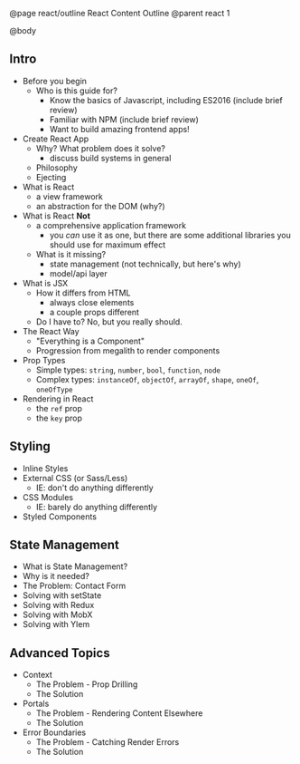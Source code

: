 @page react/outline React Content Outline
@parent react 1

@body

## Intro

* Before you begin
  * Who is this guide for?
    * Know the basics of Javascript, including ES2016 (include brief review)
    * Familiar with NPM (include brief review)
    * Want to build amazing frontend apps!
* Create React App
  * Why? What problem does it solve?
    * discuss build systems in general
  * Philosophy
  * Ejecting
* What is React
  * a view framework
  * an abstraction for the DOM (why?)
* What is React **Not**
  * a comprehensive application framework
    * you *can* use it as one, but there are some additional libraries you should use for maximum effect
  * What is it missing?
    * state management (not technically, but here's why)
    * model/api layer
* What is JSX
  * How it differs from HTML
    * always close elements
    * a couple props different
  * Do I have to? No, but you really should.
* The React Way
  * "Everything is a Component"
  * Progression from megalith to render components
* Prop Types
  * Simple types: `string`, `number`, `bool`, `function`, `node`
  * Complex types: `instanceOf`, `objectOf`, `arrayOf`, `shape`, `oneOf`, `oneOfType`
* Rendering in React
  * the `ref` prop
  * the `key` prop

## Styling

* Inline Styles
* External CSS (or Sass/Less)
  * IE: don't do anything differently
* CSS Modules
  * IE: barely do anything differently
* Styled Components

## State Management

* What is State Management?
* Why is it needed?
* The Problem: Contact Form
* Solving with setState
* Solving with Redux
* Solving with MobX
* Solving with Ylem

## Advanced Topics

* Context
  * The Problem - Prop Drilling
  * The Solution
* Portals
  * The Problem - Rendering Content Elsewhere
  * The Solution
* Error Boundaries
  * The Problem - Catching Render Errors
  * The Solution
